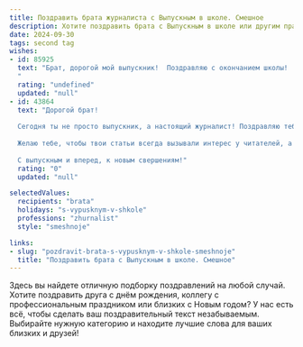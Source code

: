 ```yaml
---
title: Поздравить брата журналиста с Выпускным в школе. Смешное
description: Хотите поздравить брата с Выпускным в школе или другим праздником? Наш ИИ создаст незабываемое поздравление, а вы обязательно выделитесь среди других.  
date: 2024-09-30
tags: second tag
wishes:
- id: 85925
  text: "Брат, дорогой мой выпускник!  Поздравляю с окончанием школы!  Теперь ты – свободный журналист, готовый покорять мир… или, как минимум, редакцию местной газеты.  Держись там, среди сплетен, дедлайнов и вечно недовольных редакторов! Главное – не перепутать новость с уткой, а интервью с допросом.  Пусть твоя карьера будет яркой, как заголовок сенсационной статьи, и долгой, как телесериал про затянувшееся расследование! Ура!
  "
  rating: "undefined"
  updated: "null"
- id: 43864
  text: "Дорогой брат!
  
  Сегодня ты не просто выпускник, а настоящий журналист! Поздравляю тебя с этим важным событием! Теперь ты сможешь писать о любых происшествиях: от утреннего кофе до вечерних застолий. Не забудь, что твои самые острые заметки могут быть из жизни нашей семьи, так что готовься к интервью с мамой о ее кулинарных секретах и эксклюзивным репортажам о твоих подвигах в игре на приставке!
  
  Желаю тебе, чтобы твои статьи всегда вызывали интерес у читателей, а каждый день был полон новых, ярких новостей. Пусть твоя жизнь будет такой же захватывающей, как репортаж из зоны турбулентности! И помни: если все идет не по плану, то это отличный повод для новой заметки!
  
  С выпускным и вперед, к новым свершениям!"
  rating: "0"
  updated: "null"

selectedValues:
  recipients: "brata"
  holidays: "s-vypusknym-v-shkole"
  professions: "zhurnalist"
  style: "smeshnoje"

links:
- slug: "pozdravit-brata-s-vypusknym-v-shkole-smeshnoje"
  title: "Поздравить брата с Выпускным в школе. Смешное"
---
```


Здесь вы найдете отличную подборку поздравлений на любой случай. 
Хотите поздравить друга с днём рождения, коллегу с профессиональным праздником или близких с Новым годом? У нас есть всё, чтобы сделать ваш поздравительный текст незабываемым. Выбирайте нужную категорию и находите лучшие слова для ваших близких и друзей!
